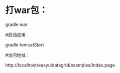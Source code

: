# 打war包：

gradle war

#启动应用

gradle tomcatStart

#访问地址：

http://localhost/easyuidatagrid/examples/index.page